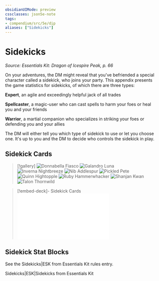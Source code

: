 ```yaml
---
obsidianUIMode: preview
cssclasses: json5e-note
tags:
- compendium/src/5e/dip
aliases: ["Sidekicks"]
---
```

# Sidekicks
*Source: Essentials Kit: Dragon of Icespire Peak, p. 66* 

On your adventures, the DM might reveal that you've befriended a special character called a sidekick, who joins your party. This appendix presents the game statistics for sidekicks, of which there are three types:

**Expert**, an agile and exceedingly helpful jack of all trades

**Spellcaster**, a magic-user who can cast spells to harm your foes or heal you and your friends

**Warrior**, a martial companion who specializes in striking your foes or defending you and your allies

The DM will either tell you which type of sidekick to use or let you choose one. It's up to you and the DM to decide who controls the sidekick in play.

## Sidekick Cards

> [!gallery]
> ![Donnabella Fiasco](https://raw.githubusercontent.com/5etools-mirror-2/5etools-img/main/adventure/DIP/056-ynkgo-donnabella.webp#gallery)
> ![Galandro Luna](https://raw.githubusercontent.com/5etools-mirror-2/5etools-img/main/adventure/DIP/057-leeom-galandro.webp#gallery)
> ![Inverna Nightbreeze](https://raw.githubusercontent.com/5etools-mirror-2/5etools-img/main/adventure/DIP/058-l3v6r-inverna.webp#gallery)
> ![Nib Addlespur](https://raw.githubusercontent.com/5etools-mirror-2/5etools-img/main/adventure/DIP/059-3krsm-nib.webp#gallery)
> ![Pickled Pete](https://raw.githubusercontent.com/5etools-mirror-2/5etools-img/main/adventure/DIP/060-pu4f2-pete.webp#gallery)
> ![Quinn Hightopple](https://raw.githubusercontent.com/5etools-mirror-2/5etools-img/main/adventure/DIP/061-gttxp-quinn.webp#gallery)
> ![Ruby Hammerwhacker](https://raw.githubusercontent.com/5etools-mirror-2/5etools-img/main/adventure/DIP/062-1qyge-ruby.webp#gallery)
> ![Shanjan Kwan](https://raw.githubusercontent.com/5etools-mirror-2/5etools-img/main/adventure/DIP/063-nemem-shanjan.webp#gallery)
> ![Talon Thornwild](https://raw.githubusercontent.com/5etools-mirror-2/5etools-img/main/adventure/DIP/064-nrqv1-talon.webp#gallery)

> [!embed-deck]- Sidekick Cards
> ![Sidekick Cards](/2-Mechanics/CLI/decks/sidekick-cards-dip.md)

## Sidekick Stat Blocks

See the Sidekicks|ESK from Essentials Kit rules entry.

Sidekicks|ESK|Sidekicks from Essentials Kit